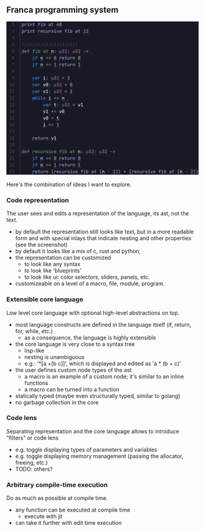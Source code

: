 ## Franca programming system

![](https://github.com/dmitry-egorov/franca2/blob/main/docs/screenshots/Screenshot%202023-10-30%20050411.png)

Here's the combination of ideas I want to explore.

### Code representation 

The user sees and edits a representation of the language, its ast, not the text.

- by default the representation still looks like text, but in a more readable form and with special inlays that indicate nesting and other properties (see the screenshot)
- by default it looks like a mix of c, rust and python, 
- the representation can be customized
  - to look like any syntax
  - to look like 'blueprints'
  - to look like ui: color selectors, sliders, panels, etc.
- customizeable on a level of a macro, file, module, program.

### Extensible core language 

Low level core language with optional high-level abstractions on top.

- most language constructs are defined in the language itself (if, return, for, while, etc.)
  - as a consequence, the language is highly extensible
- the core language is very close to a syntax tree
  - lisp-like
  - nesting is unambiguous
  - e.g.: '*[a +[b c]]', which is displayed and edited as 'a * (b + c)'
- the user defines custom node types of the ast
  - a macro is an example of a custom node; it's similar to an inline functions
  - a macro can be turned into a function
- statically typed (maybe even structurally typed, similar to golang)
- no garbage collection in the core

### Code lens

Separating representation and the core language allows to introduce "filters" or code lens

- e.g. toggle displaying types of parameters and variables
- e.g. toggle displaying memory management (passing the allocator, freeing, etc.)
- TODO: others?

### Arbitrary compile-time execution

Do as much as possible at compile time.

- any function can be executed at compile time
  - execute with jit
- can take it further with edit time execution
